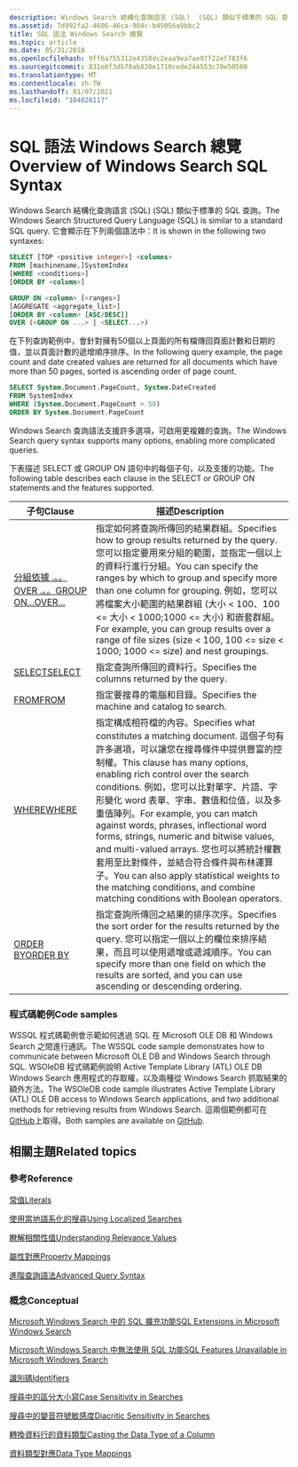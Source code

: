 ```yaml
---
description: Windows Search 結構化查詢語言 (SQL)  (SQL) 類似于標準的 SQL 查詢。
ms.assetid: 7d992fa2-4606-46ca-904c-b45056a9bbc2
title: SQL 語法 Windows Search 總覽
ms.topic: article
ms.date: 05/31/2018
ms.openlocfilehash: 9ff6a755312e4358dc2eaa9ea7ae97f22ef783f6
ms.sourcegitcommit: 831e8f3db78ab820e1710cede244553c70e50500
ms.translationtype: MT
ms.contentlocale: zh-TW
ms.lasthandoff: 01/07/2021
ms.locfileid: "104026117"
---
```

# <a name="overview-of-windows-search-sql-syntax"></a><span data-ttu-id="add9a-103">SQL 語法 Windows Search 總覽</span><span class="sxs-lookup"><span data-stu-id="add9a-103">Overview of Windows Search SQL Syntax</span></span>

<span data-ttu-id="add9a-104">Windows Search 結構化查詢語言 (SQL)  (SQL) 類似于標準的 SQL 查詢。</span><span class="sxs-lookup"><span data-stu-id="add9a-104">The Windows Search Structured Query Language (SQL) is similar to a standard SQL query.</span></span> <span data-ttu-id="add9a-105">它會顯示在下列兩個語法中：</span><span class="sxs-lookup"><span data-stu-id="add9a-105">It is shown in the following two syntaxes:</span></span>


```SQL
SELECT [TOP <positive integer>] <columns>
FROM [machinename.]SystemIndex
[WHERE <conditions>]
[ORDER BY <column>]
```

```SQL
GROUP ON <column> [<ranges>]
[AGGREGATE <aggregate_list>]
[ORDER BY <column> [ASC/DESC]]
OVER (<GROUP ON ...> | <SELECT...>) 
```

<span data-ttu-id="add9a-106">在下列查詢範例中，會針對擁有50個以上頁面的所有檔傳回頁面計數和日期的值，並以頁面計數的遞增順序排序。</span><span class="sxs-lookup"><span data-stu-id="add9a-106">In the following query example, the page count and date created values are returned for all documents which have more than 50 pages, sorted is ascending order of page count.</span></span>

```SQL
SELECT System.Document.PageCount, System.DateCreated
FROM SystemIndex
WHERE (System.Document.PageCount > 50)
ORDER BY System.Document.PageCount
```

<span data-ttu-id="add9a-107">Windows Search 查詢語法支援許多選項，可啟用更複雜的查詢。</span><span class="sxs-lookup"><span data-stu-id="add9a-107">The Windows Search query syntax supports many options, enabling more complicated queries.</span></span>

<span data-ttu-id="add9a-108">下表描述 SELECT 或 GROUP ON 語句中的每個子句，以及支援的功能。</span><span class="sxs-lookup"><span data-stu-id="add9a-108">The following table describes each clause in the SELECT or GROUP ON statements and the features supported.</span></span>

| <span data-ttu-id="add9a-109">子句</span><span class="sxs-lookup"><span data-stu-id="add9a-109">Clause</span></span>                                              | <span data-ttu-id="add9a-110">描述</span><span class="sxs-lookup"><span data-stu-id="add9a-110">Description</span></span>                                                                                                                                                                                                                                                                                                                                                                                          |
|-----------------------------------------------------|------------------------------------------------------------------------------------------------------------------------------------------------------------------------------------------------------------------------------------------------------------------------------------------------------------------------------------------------------------------------------------------------------|
| [<span data-ttu-id="add9a-111">分組依據 .。。OVER .。。</span><span class="sxs-lookup"><span data-stu-id="add9a-111">GROUP ON...OVER...</span></span>](-search-sql-group-on-over.md) | <span data-ttu-id="add9a-112">指定如何將查詢所傳回的結果群組。</span><span class="sxs-lookup"><span data-stu-id="add9a-112">Specifies how to group results returned by the query.</span></span> <span data-ttu-id="add9a-113">您可以指定要用來分組的範圍，並指定一個以上的資料行進行分組。</span><span class="sxs-lookup"><span data-stu-id="add9a-113">You can specify the ranges by which to group and specify more than one column for grouping.</span></span> <span data-ttu-id="add9a-114">例如，您可以將檔案大小範圍的結果群組 (大小 < 100、100 <= 大小 < 1000;1000 <= 大小) 和嵌套群組。</span><span class="sxs-lookup"><span data-stu-id="add9a-114">For example, you can group results over a range of file sizes (size < 100, 100 <= size < 1000; 1000 <= size) and nest groupings.</span></span>                                                                                                       |
| [<span data-ttu-id="add9a-115">SELECT</span><span class="sxs-lookup"><span data-stu-id="add9a-115">SELECT</span></span>](-search-sql-select.md)                    | <span data-ttu-id="add9a-116">指定查詢所傳回的資料行。</span><span class="sxs-lookup"><span data-stu-id="add9a-116">Specifies the columns returned by the query.</span></span>                                                                                                                                                                                                                                                                                                                                                         |
| [<span data-ttu-id="add9a-117">FROM</span><span class="sxs-lookup"><span data-stu-id="add9a-117">FROM</span></span>](-search-sql-from.md)                        | <span data-ttu-id="add9a-118">指定要搜尋的電腦和目錄。</span><span class="sxs-lookup"><span data-stu-id="add9a-118">Specifies the machine and catalog to search.</span></span>                                                                                                                                                                                                                                                                                                                                                         |
| [<span data-ttu-id="add9a-119">WHERE</span><span class="sxs-lookup"><span data-stu-id="add9a-119">WHERE</span></span>](-search-sql-where.md)                      | <span data-ttu-id="add9a-120">指定構成相符檔的內容。</span><span class="sxs-lookup"><span data-stu-id="add9a-120">Specifies what constitutes a matching document.</span></span> <span data-ttu-id="add9a-121">這個子句有許多選項，可以讓您在搜尋條件中提供豐富的控制權。</span><span class="sxs-lookup"><span data-stu-id="add9a-121">This clause has many options, enabling rich control over the search conditions.</span></span> <span data-ttu-id="add9a-122">例如，您可以比對單字、片語、字形變化 word 表單、字串、數值和位值，以及多重值陣列。</span><span class="sxs-lookup"><span data-stu-id="add9a-122">For example, you can match against words, phrases, inflectional word forms, strings, numeric and bitwise values, and multi-valued arrays.</span></span> <span data-ttu-id="add9a-123">您也可以將統計權數套用至比對條件，並結合符合條件與布林運算子。</span><span class="sxs-lookup"><span data-stu-id="add9a-123">You can also apply statistical weights to the matching conditions, and combine matching conditions with Boolean operators.</span></span> |
| [<span data-ttu-id="add9a-124">ORDER BY</span><span class="sxs-lookup"><span data-stu-id="add9a-124">ORDER BY</span></span>](-search-sql-orderby.md)                 | <span data-ttu-id="add9a-125">指定查詢所傳回之結果的排序次序。</span><span class="sxs-lookup"><span data-stu-id="add9a-125">Specifies the sort order for the results returned by the query.</span></span> <span data-ttu-id="add9a-126">您可以指定一個以上的欄位來排序結果，而且可以使用遞增或遞減順序。</span><span class="sxs-lookup"><span data-stu-id="add9a-126">You can specify more than one field on which the results are sorted, and you can use ascending or descending ordering.</span></span>                                                                                                                                                                                                               |

### <a name="code-samples"></a><span data-ttu-id="add9a-127">程式碼範例</span><span class="sxs-lookup"><span data-stu-id="add9a-127">Code samples</span></span>

<span data-ttu-id="add9a-128">WSSQL 程式碼範例會示範如何透過 SQL 在 Microsoft OLE DB 和 Windows Search 之間進行通訊。</span><span class="sxs-lookup"><span data-stu-id="add9a-128">The WSSQL code sample demonstrates how to communicate between Microsoft OLE DB and Windows Search through SQL.</span></span> <span data-ttu-id="add9a-129">WSOleDB 程式碼範例說明 Active Template Library (ATL) OLE DB Windows Search 應用程式的存取權，以及兩種從 Windows Search 抓取結果的額外方法。</span><span class="sxs-lookup"><span data-stu-id="add9a-129">The WSOleDB code sample illustrates Active Template Library (ATL) OLE DB access to Windows Search applications, and two additional methods for retrieving results from Windows Search.</span></span> <span data-ttu-id="add9a-130">這兩個範例都可在 [GitHub](https://github.com/Microsoft/Windows-classic-samples/tree/master/Samples/Win7Samples/winui/WindowsSearch)上取得。</span><span class="sxs-lookup"><span data-stu-id="add9a-130">Both samples are available on [GitHub](https://github.com/Microsoft/Windows-classic-samples/tree/master/Samples/Win7Samples/winui/WindowsSearch).</span></span>

## <a name="related-topics"></a><span data-ttu-id="add9a-131">相關主題</span><span class="sxs-lookup"><span data-stu-id="add9a-131">Related topics</span></span>

### <a name="reference"></a><span data-ttu-id="add9a-132">參考</span><span class="sxs-lookup"><span data-stu-id="add9a-132">Reference</span></span>

[<span data-ttu-id="add9a-133">常值</span><span class="sxs-lookup"><span data-stu-id="add9a-133">Literals</span></span>](-search-sql-literals.md)

[<span data-ttu-id="add9a-134">使用當地語系化的搜尋</span><span class="sxs-lookup"><span data-stu-id="add9a-134">Using Localized Searches</span></span>](-search-sql-usinglocsearches.md)

[<span data-ttu-id="add9a-135">瞭解相關性值</span><span class="sxs-lookup"><span data-stu-id="add9a-135">Understanding Relevance Values</span></span>](-search-sql-understandingrelevancevalues.md)

[<span data-ttu-id="add9a-136">屬性對應</span><span class="sxs-lookup"><span data-stu-id="add9a-136">Property Mappings</span></span>](-search-3x-wds-propertymappings.md)

[<span data-ttu-id="add9a-137">進階查詢語法</span><span class="sxs-lookup"><span data-stu-id="add9a-137">Advanced Query Syntax</span></span>](-search-3x-advancedquerysyntax.md)

### <a name="conceptual"></a><span data-ttu-id="add9a-138">概念</span><span class="sxs-lookup"><span data-stu-id="add9a-138">Conceptual</span></span>

[<span data-ttu-id="add9a-139">Microsoft Windows Search 中的 SQL 擴充功能</span><span class="sxs-lookup"><span data-stu-id="add9a-139">SQL Extensions in Microsoft Windows Search</span></span>](-search-sql-extensions-sps.md)

[<span data-ttu-id="add9a-140">Microsoft Windows Search 中無法使用 SQL 功能</span><span class="sxs-lookup"><span data-stu-id="add9a-140">SQL Features Unavailable in Microsoft Windows Search</span></span>](-search-sql-featuresunavailableinspssearch.md)

[<span data-ttu-id="add9a-141">識別碼</span><span class="sxs-lookup"><span data-stu-id="add9a-141">Identifiers</span></span>](-search-sql-identifiers.md)

[<span data-ttu-id="add9a-142">搜尋中的區分大小寫</span><span class="sxs-lookup"><span data-stu-id="add9a-142">Case Sensitivity in Searches</span></span>](-search-sql-casesensitivityinsearches.md)

[<span data-ttu-id="add9a-143">搜尋中的變音符號敏感度</span><span class="sxs-lookup"><span data-stu-id="add9a-143">Diacritic Sensitivity in Searches</span></span>](-search-sql-accentinsensitivitysearches.md)

[<span data-ttu-id="add9a-144">轉換資料行的資料類型</span><span class="sxs-lookup"><span data-stu-id="add9a-144">Casting the Data Type of a Column</span></span>](-search-sql-castingdatacolumntype.md)

[<span data-ttu-id="add9a-145">資料類型對應</span><span class="sxs-lookup"><span data-stu-id="add9a-145">Data Type Mappings</span></span>](-search-sql-datatypemappings.md)

